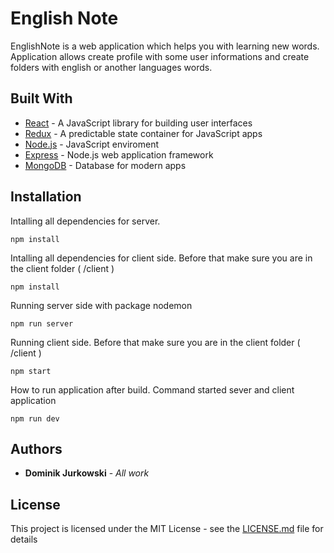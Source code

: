 # English Note

EnglishNote is a web application which helps you with learning new words. 
Application allows create profile with some user informations and create folders with english or another languages words.

## Built With

* [React](https://reactjs.org/) - A JavaScript library for building user interfaces
* [Redux](https://redux.js.org/) - A predictable state container for JavaScript apps
* [Node.js](nodejs.org) - JavaScript enviroment
* [Express](https://expressjs.com/) - Node.js web application framework
* [MongoDB](https://www.mongodb.com/) - Database for modern apps

## Installation

Intalling all dependencies for server.

```
npm install
```

Intalling all dependencies for client side. Before that make sure you are in the client folder ( /client )

```
npm install
```

Running server side with package nodemon

```
npm run server 
```

Running client side. Before that make sure you are in the client folder ( /client )

```
npm start 
```

How to run application after build. Command started sever and client application

```
npm run dev
```

## Authors

* **Dominik Jurkowski** - *All work* 

## License

This project is licensed under the MIT License - see the [LICENSE.md](LICENSE.md) file for details